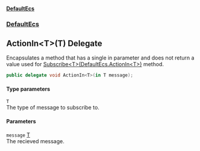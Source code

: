 #### [DefaultEcs](./index.md 'index')
### [DefaultEcs](./DefaultEcs.md 'DefaultEcs')
## ActionIn&lt;T&gt;(T) Delegate
Encapsulates a method that has a single in parameter and does not return a value used for [Subscribe&lt;T&gt;(DefaultEcs.ActionIn&lt;T&gt;)](./DefaultEcs-World-Subscribe-T-(DefaultEcs-ActionIn-T-).md 'DefaultEcs.World.Subscribe&lt;T&gt;(DefaultEcs.ActionIn&lt;T&gt;)') method.  
```C#
public delegate void ActionIn<T>(in T message);
```
#### Type parameters
<a name='DefaultEcs-ActionIn-T-(T)-T'></a>
`T`  
The type of message to subscribe to.  
  
#### Parameters
<a name='DefaultEcs-ActionIn-T-(T)-message'></a>
`message` [T](#DefaultEcs-ActionIn-T-(T)-T 'DefaultEcs.ActionIn&lt;T&gt;(T).T')  
The recieved message.  
  
